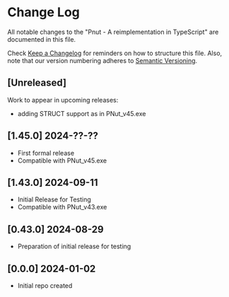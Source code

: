 # Change Log

All notable changes to the "Pnut - A reimplementation in TypeScript" are documented in this file.

Check [Keep a Changelog](http://keepachangelog.com/) for reminders on how to structure this file. Also, note that our version numbering adheres to [Semantic Versioning](https://semver.org/spec/v2.0.0.html).

## [Unreleased]

Work to appear in upcoming releases:

- adding STRUCT support as in PNut_v45.exe

## [1.45.0] 2024-??-??

- First formal release
- Compatible with PNut_v45.exe

## [1.43.0] 2024-09-11

- Initial Release for Testing
- Compatible with PNut_v43.exe

## [0.43.0] 2024-08-29

- Preparation of initial release for testing

## [0.0.0] 2024-01-02

- Initial repo created
